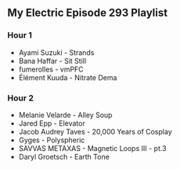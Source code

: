 ## My Electric Episode 293 Playlist

### Hour 1
* Ayami Suzuki - Strands
* Bana Haffar - Sit Still
* fumerolles - vmPFC
* Élément Kuuda - Nitrate Dema

### Hour 2
* Melanie Velarde - Alley Soup
* Jared Epp - Elevator
* Jacob Audrey Taves - 20,000 Years of Cosplay
* Gyges - Polyspheric
* SAVVAS METAXAS - Magnetic Loops III - pt.3
* Daryl Groetsch - Earth Tone
